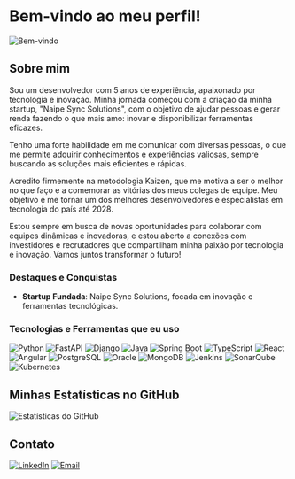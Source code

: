 # Bem-vindo ao meu perfil!

![Bem-vindo](https://media.giphy.com/media/hvRJCLFzcasrR4ia7z/giphy.gif)

## Sobre mim

Sou um desenvolvedor com 5 anos de experiência, apaixonado por tecnologia e inovação. Minha jornada começou com a criação da minha startup, "Naipe Sync Solutions", com o objetivo de ajudar pessoas e gerar renda fazendo o que mais amo: inovar e disponibilizar ferramentas eficazes.

Tenho uma forte habilidade em me comunicar com diversas pessoas, o que me permite adquirir conhecimentos e experiências valiosas, sempre buscando as soluções mais eficientes e rápidas.

Acredito firmemente na metodologia Kaizen, que me motiva a ser o melhor no que faço e a comemorar as vitórias dos meus colegas de equipe. Meu objetivo é me tornar um dos melhores desenvolvedores e especialistas em tecnologia do país até 2028.

Estou sempre em busca de novas oportunidades para colaborar com equipes dinâmicas e inovadoras, e estou aberto a conexões com investidores e recrutadores que compartilham minha paixão por tecnologia e inovação. Vamos juntos transformar o futuro!

### Destaques e Conquistas

- **Startup Fundada**: Naipe Sync Solutions, focada em inovação e ferramentas tecnológicas.

### Tecnologias e Ferramentas que eu uso

![Python](https://img.shields.io/badge/-Python-3776AB?style=flat-square&logo=python&logoColor=white)
![FastAPI](https://img.shields.io/badge/-FastAPI-009688?style=flat-square&logo=fastapi&logoColor=white)
![Django](https://img.shields.io/badge/-Django-092E20?style=flat-square&logo=django&logoColor=white)
![Java](https://img.shields.io/badge/-Java-007396?style=flat-square&logo=java&logoColor=white)
![Spring Boot](https://img.shields.io/badge/-Spring%20Boot-6DB33F?style=flat-square&logo=spring-boot&logoColor=white)
![TypeScript](https://img.shields.io/badge/-TypeScript-007ACC?style=flat-square&logo=typescript&logoColor=white)
![React](https://img.shields.io/badge/-React-61DAFB?style=flat-square&logo=react&logoColor=black)
![Angular](https://img.shields.io/badge/-Angular-DD0031?style=flat-square&logo=angular&logoColor=white)
![PostgreSQL](https://img.shields.io/badge/-PostgreSQL-336791?style=flat-square&logo=postgresql&logoColor=white)
![Oracle](https://img.shields.io/badge/-Oracle-F80000?style=flat-square&logo=oracle&logoColor=white)
![MongoDB](https://img.shields.io/badge/-MongoDB-47A248?style=flat-square&logo=mongodb&logoColor=white)
![Jenkins](https://img.shields.io/badge/-Jenkins-D24939?style=flat-square&logo=jenkins&logoColor=white)
![SonarQube](https://img.shields.io/badge/-SonarQube-4E9BCD?style=flat-square&logo=sonarqube&logoColor=white)
![Kubernetes](https://img.shields.io/badge/-Kubernetes-326CE5?style=flat-square&logo=kubernetes&logoColor=white)

## Minhas Estatísticas no GitHub

![Estatísticas do GitHub](https://github-readme-stats.vercel.app/api?username=edmilsondias&show_icons=true&theme=radical)

## Contato

[![LinkedIn](https://img.shields.io/badge/-LinkedIn-0077B5?style=flat-square&logo=linkedin&logoColor=white)](https://www.linkedin.com/in/edmilson-dias-216012319/)
[![Email](https://img.shields.io/badge/-Email-D14836?style=flat-square&logo=gmail&logoColor=white)](mailto:ed.dias@naipesync.com)

